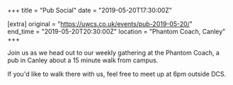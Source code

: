 +++
title = "Pub Social"
date = "2019-05-20T17:30:00Z"

[extra]
original = "https://uwcs.co.uk/events/pub-2019-05-20/"    
end_time = "2019-05-20T20:30:00Z"
location = "Phantom Coach, Canley"
+++

Join us as we head out to our weekly gathering at the Phantom Coach, a pub in Canley about a 15 minute walk from campus.

If you'd like to walk there with us, feel free to meet up at 6pm outside DCS.

